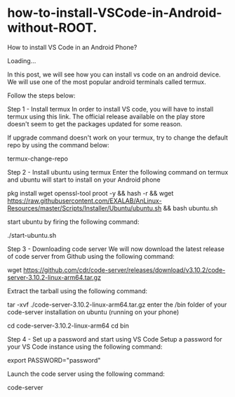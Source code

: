 # how-to-install-VSCode-in-Android-without-ROOT.


How to install VS Code in an Android Phone?

Loading...

In this post, we will see how you can install vs code on an android device. We will use one of the most popular android terminals called termux.

Follow the steps below:

Step 1 - Install termux
In order to install VS code, you will have to install termux using this link. The official release available on the play store doesn't seem to get the packages updated for some reason.

If upgrade command doesn't work on your termux, try to change the default repo by using the command below:

termux-change-repo

Step 2 - Install ubuntu using termux
Enter the following command on termux and ubuntu will start to install on your Android phone

pkg install wget openssl-tool proot -y && hash -r && wget https://raw.githubusercontent.com/EXALAB/AnLinux-Resources/master/Scripts/Installer/Ubuntu/ubuntu.sh && bash ubuntu.sh

start ubuntu by firing the following command:

./start-ubuntu.sh

Step 3 - Downloading code server
We will now download the latest release of code server from Github using the following command:

wget https://github.com/cdr/code-server/releases/download/v3.10.2/code-server-3.10.2-linux-arm64.tar.gz

Extract the tarball using the following command:

tar -xvf ./code-server-3.10.2-linux-arm64.tar.gz
enter the /bin folder of your code-server installation on ubuntu (running on your phone)

cd code-server-3.10.2-linux-arm64
cd bin

Step 4 - Set up a password and start using VS Code
Setup a password for your VS Code instance using the following command:

export PASSWORD="password"

Launch the code server using the following command:

code-server
